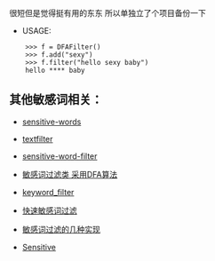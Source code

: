 
很短但是觉得挺有用的东东
所以单独立了个项目备份一下

* USAGE:
```
    >>> f = DFAFilter()
    >>> f.add("sexy")
    >>> f.filter("hello sexy baby")
    hello **** baby
```

其他敏感词相关：
-----------

* [sensitive-words](https://github.com/haochuang/sensitive-words)

* [textfilter](https://github.com/haochuang/textfilter-1/edit/master/keywords2.md)

* [sensitive-word-filter](https://github.com/haochuang/sensitive-word-filter)

* [敏感词过滤类 采用DFA算法](https://github.com/haochuang/SensitiveWord)

* [keyword_filter](https://github.com/haochuang/keyword_filter)

* [快速敏感词过滤](https://github.com/haochuang/sensitive-words)

* [敏感词过滤的几种实现](https://github.com/observerss/textfilter)

* [Sensitive](https://github.com/haochuang/sensitive)


